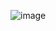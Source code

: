 ![image](https://github.com/egor154/time-tracking/assets/60449070/9d770e86-d0f6-4c7d-bb2a-cfee54a2eca7)
